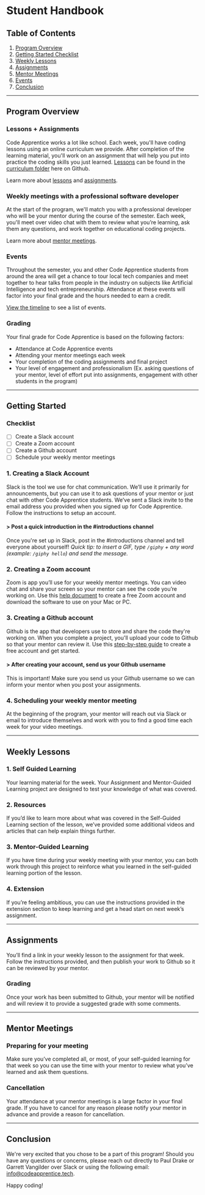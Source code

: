 # Student Handbook

## Table of Contents
1. [Program Overview](#program-overview)
2. [Getting Started Checklist](#getting-started)
3. [Weekly Lessons](#weekly-lessons)
4. [Assignments](#assignments)
5. [Mentor Meetings](#mentor-meetings)
6. [Events](#events)
7. [Conclusion](#conclusion)

---

<a name="program-overview"></a>
## Program Overview

### Lessons + Assignments
Code Apprentice works a lot like school. Each week, you'll have coding lessons using an online curriculum we provide. After completion of the learning material, you'll work on an assignment that will help you put into practice the coding skills you just learned. [Lessons](https://github.com/apprentice-code/curriculum/tree/master/lessons) can be found in the [curriculum folder](https://github.com/apprentice-code/curriculum) here on Github. 

Learn more about [lessons](#weekly-lessons) and [assignments](#assignments).

### Weekly meetings with a professional software developer
At the start of the program, we'll match you with a professional developer who will be your mentor during the course of the semester. Each week, you'll meet over video chat with them to review what you’re learning, ask them any questions, and work together on educational coding projects. 

Learn more about [mentor meetings](#mentor-meetings).

### Events
Throughout the semester, you and other Code Apprentice students from around the area will get a chance to tour local tech companies and meet together to hear talks from people in the industry on subjects like Artificial Intelligence and tech entrepreneurship. Attendance at these events will factor into your final grade and the hours needed to earn a credit.

[View the timeline]() to see a list of events. 

### Grading
Your final grade for Code Apprentice is based on the following factors:
- Attendance at Code Apprentice events
- Attending your mentor meetings each week
- Your completion of the coding assignments and final project
- Your level of engagement and professionalism (Ex. asking questions of your mentor, level of effort put into assignments, engagement with other students in the program)

---

<a name="getting-started"></a>
## Getting Started

### Checklist
- [ ] Create a Slack account
- [ ] Create a Zoom account
- [ ] Create a Github account
- [ ] Schedule your weekly mentor meetings

### 1. Creating a Slack Account
Slack is the tool we use for chat communication. We’ll use it primarily for announcements, but you can use it to ask questions of your mentor or just chat with other Code Apprentice students. We’ve sent a Slack invite to the email address you provided when you signed up for Code Apprentice. Follow the instructions to setup an account.

#### > Post a quick introduction in the #introductions channel
Once you're set up in Slack, post in the #introductions channel and tell everyone about yourself! _Quick tip: to insert a GIF, type `/giphy` + any word (example: `/giphy hello`) and send the message._

### 2. Creating a Zoom account
Zoom is app you’ll use for your weekly mentor meetings. You can video chat and share your screen so your mentor can see the code you’re working on. Use this [help document](https://support.zoom.us/hc/en-us/articles/201362033-Getting-Started-on-PC-and-Mac) to create a free Zoom account and download the software to use on your Mac or PC.

### 3. Creating a Github account
Github is the app that developers use to store and share the code they're working on. When you complete a project, you'll upload your code to Github so that your mentor can review it. Use this [step-by-step guide](https://www.wikihow.com/Create-an-Account-on-GitHub) to create a free account and get started.

#### > After creating your account, send us your Github username
This is important! Make sure you send us your Github username so we can inform your mentor when you post your assignments. 

### 4. Scheduling your weekly mentor meeting
At the beginning of the program, your mentor will reach out via Slack or email to introduce themselves and work with you to find a good time each week for your video meetings.

---

<a name="weekly-lessons"></a>
## Weekly Lessons

### 1. Self Guided Learning
Your learning material for the week. Your Assignment and Mentor-Guided Learning project are designed to test your knowledge of what was covered.
  
### 2. Resources
If you’d like to learn more about what was covered in the Self-Guided Learning section of the lesson, we’ve provided some additional videos and articles that can help explain things further.

### 3. Mentor-Guided Learning
If you have time during your weekly meeting with your mentor, you can both work through this project to reinforce what you learned in the self-guided learning portion of the lesson. 
  
### 4. Extension
If you’re feeling ambitious, you can use the instructions provided in the extension section to keep learning and get a head start on next week’s assignment.

---
<a name="assignments"></a>
## Assignments
You’ll find a link in your weekly lesson to the assignment for that week. Follow the instructions provided, and then publish your work to Github so it can be reviewed by your mentor. 

### Grading
Once your work has been submitted to Github, your mentor will be notified and will review it to provide a suggested grade with some comments.

---
<a name="mentor-meetings"></a>
## Mentor Meetings

### Preparing for your meeting
Make sure you’ve completed all, or most, of your self-guided learning for that week so you can use the time with your mentor to review what you’ve learned and ask them questions. 

### Cancellation
Your attendance at your mentor meetings is a large factor in your final grade. If you have to cancel for any reason please notify your mentor in advance and provide a reason for cancellation.

---

<a name="conclusion"></a>
## Conclusion
We're very excited that you chose to be a part of this program! Should you have any questions or concerns, please reach out directly to Paul Drake or Garrett Vangilder over Slack or using the following email: info@codeapprentice.tech.

Happy coding! 
